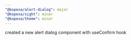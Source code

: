 ```yaml
---
"@kopexa/alert-dialog": major
"@kopexa/sight": minor
"@kopexa/theme": minor
---
```


created a new alert dialog component with useConfirm hook
